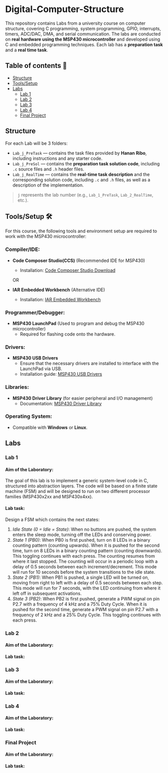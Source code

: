 # Digital-Computer-Structure
This repository contains Labs from a university course on computer structure, covering C programming, system programming, GPIO, interrupts, timers, ADC/DAC, DMA, and serial communication. The labs are conducted on **real hardware using the MSP430 microcontroller** and developed using C and embedded programming techniques.
Each lab has a **preparation task** and a **real time task**.

## Table of contents 🔗
- [Structure](#Structure)
- [Tools/Setup](#Tools/Setup)
- [Labs](#Labs)
    - [Lab 1](#lab-1)
    - [Lab 2](#lab-2)
    - [Lab 3](#lab-3)
    - [Lab 4](#lab-4)
    - [Final Project](#final-project)

 ## Structure
For each Lab will be 3 folders:
- `Lab_j_PreTask` — contains the task files provided by **Hanan Ribo**, including instructions and any starter code.
- `Lab_j_PreSol` — contains the **preparation task solution code**, including `.c` source files and `.h` header files.
- `Lab_j_RealTime` — contains the **real-time task description** and the corresponding solution code, including `.c` and `.h` files, as well as a description of the implementation.

> `j` represents the lab number (e.g., `Lab_1_PreTask`, `Lab_2_RealTime`, etc.).

## Tools/Setup 🛠️

For this course, the following tools and environment setup are required to work with the MSP430 microcontroller:

### Compiler/IDE:
- **Code Composer Studio(CCS)** (Recommended IDE for MSP430)
  - Installation: [Code Composer Studio Download](https://www.ti.com/tool/CCSTUDIO)
  
  OR

- **IAR Embedded Workbench** (Alternative IDE)
  - Installation: [IAR Embedded Workbench](https://www.iar.com/iar-embedded-workbench/)
  
### Programmer/Debugger:
- **MSP430 LaunchPad** (Used to program and debug the MSP430 microcontroller)
  - Required for flashing code onto the hardware.
  
### Drivers:
- **MSP430 USB Drivers**  
  - Ensure that the necessary drivers are installed to interface with the LaunchPad via USB.
  - Installation guide: [MSP430 USB Drivers](https://www.ti.com/tool/MSP430-USB-Debug-Interface)

### Libraries:
- **MSP430 Driver Library** (for easier peripheral and I/O management)
  - Documentation: [MSP430 Driver Library](https://www.ti.com/tool/MSP430-DRIVER-LIBRARY)

### Operating System:
- Compatible with **Windows** or **Linux**.

 ## Labs

 ### Lab 1
 #### Aim of the Laboratory:
The goal of this lab is to implement a generic system-level code in C, structured into abstraction layers. The code will be based on a finite state machine (FSM) and will be designed to run on two different processor families (MSP430x2xx and MSP430x4xx).
#### Lab task:
Design a FSM which contains the next states:
1. *Idle State (0 = Idle = State)*: When no buttons are pushed, the system enters the sleep mode, turning off the LEDs and conserving power.
2. *State 1 (PB0)*: When PB0 is first pushed, turn on 8 LEDs in a binary counting pattern (counting upwards). When it is pushed for the second time, turn on 8 LEDs in a binary counting pattern (counting downwards). This toggling continues with each press. The counting resumes from where it last stopped. The counting will occur in a periodic loop with a delay of 0.5 seconds between each increment/decrement. This mode will run for 10 seconds before the system transitions to the idle state.
3. *State 2 (PB1)*: When PB1 is pushed, a single LED will be turned on, moving from right to left with a delay of 0.5 seconds between each step. This mode will run for 7 seconds, with the LED continuing from where it left off in subsequent activations.
4. *State 3 (PB2)*: When PB2 is first pushed, generate a PWM signal on pin P2.7 with a frequency of 4 kHz and a 75% Duty Cycle. When it is pushed for the second time, generate a PWM signal on pin P2.7 with a frequency of 2 kHz and a 25% Duty Cycle. This toggling continues with each press.

 ### Lab 2
 #### Aim of the Laboratory:
#### Lab task:

### Lab 3
 #### Aim of the Laboratory:
#### Lab task:

### Lab 4
 #### Aim of the Laboratory:
#### Lab task:

### Final Project
 #### Aim of the Laboratory:
#### Lab task:





